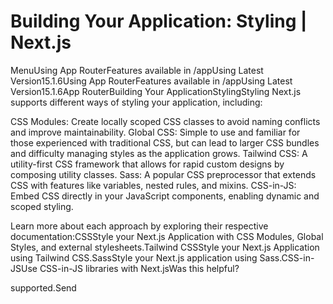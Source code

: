 # Building Your Application: Styling | Next.js

<p>MenuUsing App RouterFeatures available in /appUsing Latest Version15.1.6Using App RouterFeatures available in /appUsing Latest Version15.1.6App RouterBuilding Your ApplicationStylingStyling
Next.js supports different ways of styling your application, including:</p>
<p>CSS Modules: Create locally scoped CSS classes to avoid naming conflicts and improve maintainability.
Global CSS: Simple to use and familiar for those experienced with traditional CSS, but can lead to larger CSS bundles and difficulty managing styles as the application grows.
Tailwind CSS: A utility-first CSS framework that allows for rapid custom designs by composing utility classes.
Sass: A popular CSS preprocessor that extends CSS with features like variables, nested rules, and mixins.
CSS-in-JS: Embed CSS directly in your JavaScript components, enabling dynamic and scoped styling.</p>
<p>Learn more about each approach by exploring their respective documentation:CSSStyle your Next.js Application with CSS Modules, Global Styles, and external stylesheets.Tailwind CSSStyle your Next.js Application using Tailwind CSS.SassStyle your Next.js application using Sass.CSS-in-JSUse CSS-in-JS libraries with Next.jsWas this helpful?</p>
<p>supported.Send</p>
